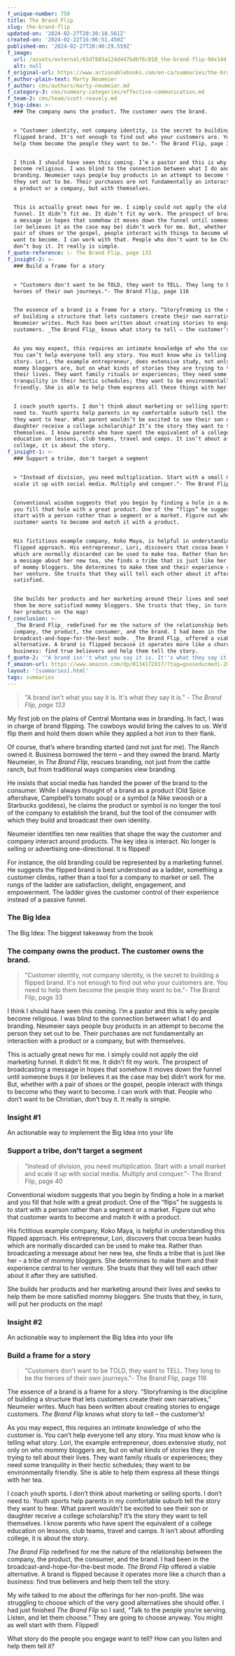 ```yaml
---
f_unique-number: 750
title: The Brand Flip
slug: the-brand-flip
updated-on: '2024-02-27T20:30:18.561Z'
created-on: '2024-02-22T16:06:51.450Z'
published-on: '2024-02-27T20:40:29.559Z'
f_image:
  url: /assets/external/65d7803a124d447bdbf6c010_the-brand-flip-94x144.jpeg
  alt: null
f_original-url: https://www.actionablebooks.com/en-ca/summaries/the-brand-flip/
f_author-plain-text: Marty Neumeier
f_author: cms/authors/marty-neumeier.md
f_category-3: cms/summary-categories/effective-communication.md
f_team-2: cms/team/scott-reavely.md
f_big-idea: >-
  ### The company owns the product. The customer owns the brand.


  > "Customer identity, not company identity, is the secret to building a
  flipped brand. It's not enough to find out who your customers are. You need to
  help them become the people they want to be."- The Brand Flip, page 33


  I think I should have seen this coming. I’m a pastor and this is why people
  become religious. I was blind to the connection between what I do and
  branding. Neumeier says people buy products in an attempt to become the person
  they set out to be. Their purchases are not fundamentally an interaction with
  a product or a company, but with themselves.


  This is actually great news for me. I simply could not apply the old marketing
  funnel. It didn’t fit me. It didn’t fit my work. The prospect of broadcasting
  a message in hopes that somehow it moves down the funnel until someone buys it
  (or believes it as the case may be) didn’t work for me. But, whether with a
  pair of shoes or the gospel, people interact with things to become who they
  want to become. I can work with that. People who don’t want to be Christian,
  don’t buy it. It really is simple.
f_quote-reference: \- The Brand Flip, page 133
f_insight-2: >-
  ### Build a frame for a story


  > "Customers don't want to be TOLD, they want to TELL. They long to be the
  heroes of their own journeys."- The Brand Flip, page 116


  The essence of a brand is a frame for a story. “Storyframing is the discipline
  of building a structure that lets customers create their own narratives,”
  Neumeier writes. Much has been written about creating stories to engage
  customers. _The Brand Flip_ knows what story to tell – the customer’s!


  As you may expect, this requires an intimate knowledge of who the customer is.
  You can’t help everyone tell any story. You must know who is telling what
  story. Lori, the example entrepreneur, does extensive study, not only on who
  mommy bloggers are, but on what kinds of stories they are trying to tell about
  their lives. They want family rituals or experiences; they need some
  tranquility in their hectic schedules; they want to be environmentally
  friendly. She is able to help them express all these things with her tea.


  I coach youth sports. I don’t think about marketing or selling sports. I don’t
  need to. Youth sports help parents in my comfortable suburb tell the story
  they want to hear. What parent wouldn’t be excited to see their son or
  daughter receive a college scholarship? It’s the story they want to tell
  themselves. I know parents who have spent the equivalent of a college
  education on lessons, club teams, travel and camps. It isn’t about affording
  college, it is about the story.
f_insight-1: >-
  ### Support a tribe, don't target a segment


  > "Instead of division, you need multiplication. Start with a small market and
  scale it up with social media. Multiply and conquer."- The Brand Flip, page 40


  Conventional wisdom suggests that you begin by finding a hole in a market and
  you fill that hole with a great product. One of the “flips” he suggests is to
  start with a person rather than a segment or a market. Figure out who that
  customer wants to become and match it with a product.


  His fictitious example company, Koko Maya, is helpful in understanding this
  flipped approach. His entrepreneur, Lori, discovers that cocoa bean husks
  which are normally discarded can be used to make tea. Rather than broadcasting
  a message about her new tea, she finds a tribe that is just like her – a tribe
  of mommy bloggers. She determines to make them and their experience central to
  her venture. She trusts that they will tell each other about it after they are
  satisfied.


  She builds her products and her marketing around their lives and seeks to help
  them be more satisfied mommy bloggers. She trusts that they, in turn, will put
  her products on the map!
f_conclusion: >-
  _The Brand Flip_ redefined for me the nature of the relationship between the
  company, the product, the consumer, and the brand. I had been in the
  broadcast-and-hope-for-the-best mode. _The Brand Flip_ offered a viable
  alternative. A brand is flipped because it operates more like a church than a
  business: find true believers and help them tell the story.
f_quote-2: '"A brand isn''t what you say it is. It''s what they say it is."'
f_amazon-url: https://www.amazon.com/dp/0134172817/?tag=gooseducmedi-20
layout: '[summaries].html'
tags: summaries
---
```


> "A brand isn't what you say it is. It's what they say it is." _\- The Brand Flip, page 133_

My first job on the plains of Central Montana was in branding. In fact, I was in charge of brand flipping. The cowboys would bring the calves to us. We’d flip them and hold them down while they applied a hot iron to their flank.

Of course, that’s where branding started (and not just for me). The Ranch owned it. Business borrowed the term – and they owned the brand. Marty Neumeier, in _The Brand Flip_, rescues branding, not just from the cattle ranch, but from traditional ways companies view branding.

He insists that social media has handed the power of the brand to the consumer. While I always thought of a brand as a product (Old Spice aftershave, Campbell’s tomato soup) or a symbol (a Nike swoosh or a Starbucks goddess), he claims the product or symbol is no longer the tool of the company to establish the brand, but the tool of the consumer with which they build and broadcast their own identity.

Neumeier identifies ten new realities that shape the way the customer and company interact around products. The key idea is interact. No longer is selling or advertising one-directional. It is flipped!

For instance, the old branding could be represented by a marketing funnel. He suggests the flipped brand is best understood as a ladder, something a customer climbs, rather than a tool for a company to market or sell. The rungs of the ladder are satisfaction, delight, engagement, and empowerment. The ladder gives the customer control of their experience instead of a passive funnel.

### The Big Idea

The Big Idea: The biggest takeaway from the book

### The company owns the product. The customer owns the brand.

> "Customer identity, not company identity, is the secret to building a flipped brand. It's not enough to find out who your customers are. You need to help them become the people they want to be."- The Brand Flip, page 33

I think I should have seen this coming. I’m a pastor and this is why people become religious. I was blind to the connection between what I do and branding. Neumeier says people buy products in an attempt to become the person they set out to be. Their purchases are not fundamentally an interaction with a product or a company, but with themselves.

This is actually great news for me. I simply could not apply the old marketing funnel. It didn’t fit me. It didn’t fit my work. The prospect of broadcasting a message in hopes that somehow it moves down the funnel until someone buys it (or believes it as the case may be) didn’t work for me. But, whether with a pair of shoes or the gospel, people interact with things to become who they want to become. I can work with that. People who don’t want to be Christian, don’t buy it. It really is simple.

### Insight #1

An actionable way to implement the Big Idea into your life

### Support a tribe, don't target a segment

> "Instead of division, you need multiplication. Start with a small market and scale it up with social media. Multiply and conquer."- The Brand Flip, page 40

Conventional wisdom suggests that you begin by finding a hole in a market and you fill that hole with a great product. One of the “flips” he suggests is to start with a person rather than a segment or a market. Figure out who that customer wants to become and match it with a product.

His fictitious example company, Koko Maya, is helpful in understanding this flipped approach. His entrepreneur, Lori, discovers that cocoa bean husks which are normally discarded can be used to make tea. Rather than broadcasting a message about her new tea, she finds a tribe that is just like her – a tribe of mommy bloggers. She determines to make them and their experience central to her venture. She trusts that they will tell each other about it after they are satisfied.

She builds her products and her marketing around their lives and seeks to help them be more satisfied mommy bloggers. She trusts that they, in turn, will put her products on the map!

### Insight #2

An actionable way to implement the Big Idea into your life

### Build a frame for a story

> "Customers don't want to be TOLD, they want to TELL. They long to be the heroes of their own journeys."- The Brand Flip, page 116

The essence of a brand is a frame for a story. “Storyframing is the discipline of building a structure that lets customers create their own narratives,” Neumeier writes. Much has been written about creating stories to engage customers. _The Brand Flip_ knows what story to tell – the customer’s!

As you may expect, this requires an intimate knowledge of who the customer is. You can’t help everyone tell any story. You must know who is telling what story. Lori, the example entrepreneur, does extensive study, not only on who mommy bloggers are, but on what kinds of stories they are trying to tell about their lives. They want family rituals or experiences; they need some tranquility in their hectic schedules; they want to be environmentally friendly. She is able to help them express all these things with her tea.

I coach youth sports. I don’t think about marketing or selling sports. I don’t need to. Youth sports help parents in my comfortable suburb tell the story they want to hear. What parent wouldn’t be excited to see their son or daughter receive a college scholarship? It’s the story they want to tell themselves. I know parents who have spent the equivalent of a college education on lessons, club teams, travel and camps. It isn’t about affording college, it is about the story.

_The Brand Flip_ redefined for me the nature of the relationship between the company, the product, the consumer, and the brand. I had been in the broadcast-and-hope-for-the-best mode. _The Brand Flip_ offered a viable alternative. A brand is flipped because it operates more like a church than a business: find true believers and help them tell the story.

My wife talked to me about the offerings for her non-profit. She was struggling to choose which of the very good alternatives she should offer. I had just finished _The Brand Flip_ so I said, “Talk to the people you’re serving. Listen, and let them choose.” They are going to choose anyway. You might as well start with them. Flipped!

What story do the people you engage want to tell? How can you listen and help them tell it?

